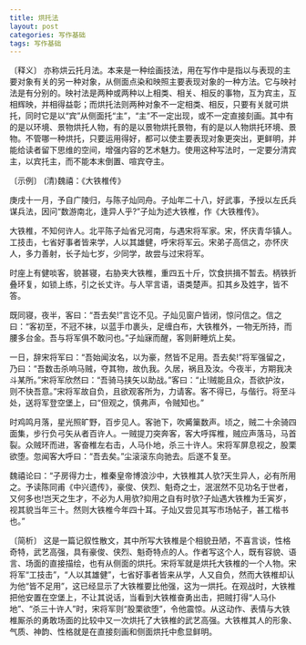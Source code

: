 ```yaml
---
title: 烘托法
layout: post
categories: 写作基础
tags: 写作基础
---
```


〔释义〕 亦称烘云托月法。本来是一种绘画技法，用在写作中是指以与表现的主要对象有关的另一种对象，从侧面点染和映照主要表现对象的一种方法。它与映衬法是有分别的。映衬法是两种或两种以上相类、相关、相反的事物，互为宾主，互相辉映，并相得益彰；而烘托法则两种对象不一定相类、相反，只要有关就可烘托，同时它是以“宾”从侧面托“主”，“主”不一定出现，或不一定直接刻画。其中有的是以环境、景物烘托人物，有的是以景物烘托景物，有的是以人物烘托环境、景物。不管哪一种烘托，只要运用得好，都可以使主要表现对象更突出，更鲜明，并能给读者留下思维的空间，增强内容的艺术魅力。使用这种写法时，一定要分清宾主，以宾托主，而不能本末倒置、喧宾夺主。

〔示例〕 (清)魏禧：《大铁椎传》

庚戌十一月，予自广陵归，与陈子灿同舟。子灿年二十八，好武事，予授以左氏兵谋兵法，因问“数游南北，逢异人乎?”子灿为述大铁椎，作《大铁椎传》。

大铁椎，不知何许人。北平陈子灿省兄河南，与遇宋将军家。宋，怀庆青华镇人。工技击，七省好事者皆来学，人以其雄健，呼宋将军云。宋弟子高信之，亦怀庆人，多力善射，长子灿七岁，少同学，故尝与过宋将军。

时座上有健啖客，貌甚寝，右胁夹大铁椎，重四五十斤，饮食拱揖不暂去。柄铁折叠环复，如锁上练，引之长丈许。与人罕言语，语类楚声。扣其乡及姓字，皆不答。

既同寝，夜半，客曰：“吾去矣!”言讫不见。子灿见窗户皆闭，惊问信之。信之曰：“客初至，不冠不袜，以蓝手巾裹头，足缠白布，大铁椎外，一物无所持，而腰多台金。吾与将军俱不敢问也。”子灿寐而醒，客则鼾睡炕上矣。

一日，辞宋将军曰：“吾始闻汝名，以为豪，然皆不足用。吾去矣!”将军强留之，乃曰：“吾数击杀响马贼，夺其物，故仇我。久居，祸且及汝。今夜半，方期我决斗某所。”宋将军欣然曰：“吾骑马挟矢以助战。”客曰：“止!贼能且众，吾欲护汝，则不快吾意。”宋将军故自负，且欲观客所为，力请客。客不得已，与偕行。将至斗处，送将军登空堡上，曰“但观之，慎弗声，令贼知也。”

时鸡鸣月落，星光照旷野，百步见人。客驰下，吹觱篥数声。顷之，贼二十余骑四面集，步行负弓矢从者百许人。一贼提刀突奔客，客大呼挥椎，贼应声落马，马首裂。众贼环而进，客奋椎左右击，人马仆地，杀三十许人。宋将军屏息视之，股栗欲堕。忽闻客大呼曰：“吾去矣。”尘滚滚东向驰去。后遂不复至。

魏禧论曰：“子房得力士，椎秦皇帝博浪沙中，大铁椎其人欤?天生异人，必有所用之。予读陈同甫《中兴遗传》，豪俊、侠烈、魁奇之士，泯泯然不见功名于世者，又何多也!岂天之生才，不必为人用欤?抑用之自有时欤?子灿遇大铁椎为壬寅岁，视其貌当年三十。然则大铁椎今年四十耳。子灿又尝见其写市场帖子，甚工楷书也。”

〔简析〕 这是一篇记叙性散文，其中所写大铁椎是个相貌丑陋，不喜言谈，性格奇特，武艺高强，具有豪俊、侠烈、魁奇特点的人。作者写这个人，既有容貌、语言、场面的直接描绘，也有从侧面的烘托。宋将军就是烘托大铁椎的一个人物。宋将军“工技击”，“人以其雄健”，七省好事者皆来从学，人又自负，然而大铁椎却认为他“皆不足用”，这已经显示了大铁椎要比他强，这为一烘托。在观战时，大铁椎把他安置在空堡上，不让其说话，当看到大铁椎奋勇出击，把贼打得“人马仆地”、“杀三十许人”时，宋将军则“股栗欲堕”，令他震惊。从这动作、表情与大铁椎厮杀的勇敢场面的比较中又一次烘托了大铁椎的武艺高强。大铁椎其人的形象、气质、神韵、性格就是在直接刻画和侧面烘托中愈显鲜明。 